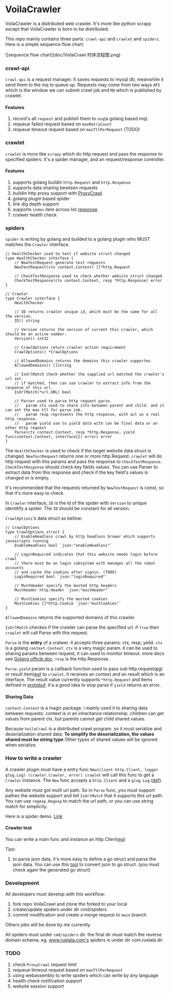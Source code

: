# VoilaCrawler

VoilaCrawler is a distributed web crawler. It's more like python scrapy except that VoilaCrawler is born to be distributed.

This repo mainly contains three parts: `crawl-api` and `crawlet` and `spiders`. Here is a simple sequence flow chart:

![sequence flow chart](doc/VoilaCrawl 时序流程图.png)


### crawl-api

`crawl-api` is a request manager. It saves requests to mysql db, meanwhile it send them to the mq to queue up. Requests may come from two ways `API` which is the window we can submit crawl job and `MQ` which is published by crawlet.

#### Features

1. record's all `request` and publish them to `nsq`(a golang based mq).
2. requeue failed request based on `maxRetryCount`
3. requeue timeout request based on `maxTtlPerRequest` (TODO)

### crawlet

`crawlet` is more like `scrapy` which do http request and pass the response to specified spiders. it's a spider manager, and an request/response controller.

#### Features

1. supports golang buildin `http.Request` and `http.Response`
2. supports data sharing bewteen requests
3. buildin http proxy support with [ProxyCrawl](https://proxycrawl.com)
4. golang plugin based spider
5. link dig depth support
6. supports `index` item across list [response](response)
7. cralwer health check

### spiders

`spider` is writing by golang and builded to a golang plugin who MUST matches the `Crawler` interface.

```golang
// HealthChecker used to test if website struct changed
type HealthChecker interface {
	// NewTestRequest generate test requests
	NewTestRequest(ctx context.Context) []*http.Request

	// CheckTestResponse used to check whether website struct changed
	CheckTestResponse(ctx context.Context, resp *http.Response) error
}

// Crawler
type Crawler interface {
	HealthChecker

	// ID returns crawler unique id, which must be the same for all the version.
	ID() string

	// Version returns the version of current this crawler, which should be an active number.
	Version() int32

	// CrawlOptions return crawler action requirement
	CrawlOptions() *CrawlOptions

	// AllowedDomains returns the domains this crawler supportes
	AllowedDomains() []string

	// IsUrlMatch check whether the supplied url matched the crawler's url set.
	// if matched, then can use crawler to extract info from the response of this url.
	IsUrlMatch(*url.URL) bool

	// Parser used to parse http request parse.
	//   param ctx used to share info between parent and child. and it can set the max ttl for parse job.
	//   param resp represents the http response, with act as a real http response.
	//   param yield use to yield data with can be final data or an other http request
	Parse(ctx context.Context, resp *http.Response, yield func(context.Context, interface{}) error) error
}
```

The `HealthChecker` is used to check if the target website data struct is changed. `NewTestRequest` returns one or more http.Request. `crawlet` will do http request with this params and pass the response to `CheckTestResponse`. `CheckTestResponse` should check key fields values. You can use Parser to extract data from this response and check if the key field's values is changed or is empty.

It's recommended that the requests returned by `NewTestRequest` is const, so that it's more easy to check.


In `Crawler` interface, `ID` is the id of the spider with `Version` to unique identitify a spider. The `ID` should be constant for all version. 

`CrawlOptions`'s data struct as bellow:

```golang
// CrawlOptions
type CrawlOptions struct {
	// EnableHeadless crawl by http headless brower which supports javascripts running
	EnableHeadless bool `json:"enableHeadless"`

	// LoginRequired indicates that this website needs login before crawl
	// there must be an login subsystem with manages all the robot accounts
	// and cache the cookies after signin. (TODO)
	LoginRequired bool `json:"loginRequired"`

	// MustHeader specify the musted http headers
	MustHeader http.Header `json:"mustHeader"`

	// MustCookies specify the musted cookies
	MustCookies []*http.Cookie `json:"mustCookies"`
}
```

`AllowedDomains` returns the supported domains of this crawler.

`IsUrlMatch` checkes if the crawler can parse the specified url. if `true` then `crawlet` will call Parse with this request.

`Parse` is the **entry** of a cralwer. it accepts three params: ctx, resp, yeild. `ctx` is a golang `context.Context`. `ctx` is a very magic param. it can be used to sharing params between request, it can used to monitor timeout. more docs see [Golang officle doc](https://golang.org/pkg/context/). `resp` is the http.Response.

`Parse.yield` param is a callback function used to pass sub http.request([eg](https://github.com/voiladev/VoilaCrawl/blob/adbe18d7334c5f7f7bf90e92c80ae6868470cdc5/cmd/spiders/com/ruelala/ruelala.go#L268)) or result item([eg](https://github.com/voiladev/VoilaCrawl/blob/adbe18d7334c5f7f7bf90e92c80ae6868470cdc5/cmd/spiders/com/ruelala/ruelala.go#L490)) to `crawlet`. it receives an context and an result which is an interface. The result value currently supports `*http.Request` and items defined in [protobuf](https://github.com/voiladev/protobuf/blob/main/proto/chameleon/smelter/v1/crawl/item/data.proto). it'a a good idea to stop parse if `yield` returns an error.


#### Sharing Data

`context.Context` is a magic package. i mainly used it to sharing data between requests. context is in an inheritance relationship. children can get values from parent ctx, but parents cannot get child shared values.

Because `VoilaCrawl` is a distributed crawl program. so it must serialize and deserialization shared data. **To simplify the deserialization, the values shared must be string type** Other types of shared values will be ignored when serialize.



### How to write a crawler

A crawler plugin must have a entry func `New(client http.Client, logger glog.Log) (crawler.Crawler, error)`. `crawlet` will call this func to get a `Crawler` instance. The `New` func accepts a `http.Client` and a `glog.Log` ([def](https://github.com/voiladev/go-framework/blob/c10e4eb1a4bc0b599116126318e0d1dc1dc48ff9/glog/glog.go#L17)).

Any website must got multi url path. So in `Parse` func, you must support pathes the website support and tell `IsUrlMatch` that it supports this url path. You can use `regexp.Regexp` to match the url path, or you can use string match for simplicity.

Here is a spider demo. [Link](https://github.com/voiladev/VoilaCrawl/blob/main/cmd/spiders/com/ruelala/ruelala.go)

#### Crawler test

You can write a main func and instance an http Client([eg](https://github.com/voiladev/VoilaCrawl/blob/adbe18d7334c5f7f7bf90e92c80ae6868470cdc5/cmd/spiders/com/ruelala/ruelala.go#L510))

Tips:

1. to parse json data, it's more easy to define a go struct and parse the json data. You can use this [tool](https://mholt.github.io/json-to-go/) to convert json to go struct. (you must check again the generated go struct)


### Development

All developers must develop with this workflow:
1. fork repo VoilaCrawl and clone the forked to your local
2. create/update spiders under dir cmd/spiders
3. commit modification and create a merge request to `main` branch.

Others jobs will be done by me currently. 

All spiders must under `cmd/spiders` dir. the final dir must match the reverse domain schema. eg. www.ruelala.com's  spiders is under dir com.ruelala dir


### TODO

1. check `ProxyCrawl` request limit
2. requeue timeout request based on `maxTtlPerRequest`
3. using webassembly to write spiders which can write by any language
4. health check notification support
5. website session support
